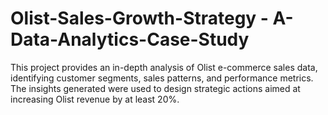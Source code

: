 # Olist-Sales-Growth-Strategy - A-Data-Analytics-Case-Study
This project provides an in-depth analysis of Olist e-commerce sales data, identifying customer segments, sales patterns, and performance metrics. The insights generated were used to design strategic actions aimed at increasing Olist revenue by at least 20%.
